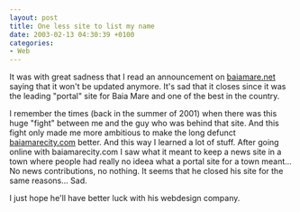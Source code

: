 ```yaml
---
layout: post
title: One less site to list my name
date: 2003-02-13 04:30:39 +0100
categories:
- Web
---
```

It was with great sadness that I read an announcement on <a href="http://www.baiamare.net" title="It went offline... :-(">baiamare.net</a> saying that it won't be updated anymore. It's sad that it closes since it was the leading "portal" site for Baia Mare and one of the best in the country.

I remember the times (back in the summer of 2001) when there was this huge "fight" between me and the guy who was behind that site. And this fight only made me more ambitious to make the long defunct <a href="http://www.baiamarecity.com" title="Only available on my hard drive...">baiamarecity.com</a> better. And this way I learned a lot of stuff. After going online with baiamarecity.com I saw what it meant to keep a news site in a town where people had really no ideea what a portal site for a town meant... No news contributions, no nothing. It seems that he closed his site for the same reasons... Sad.

I just hope he'll have better luck with his webdesign company.


